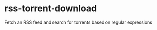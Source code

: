 rss-torrent-download
====================

Fetch an RSS feed and search for torrents based on regular expressions